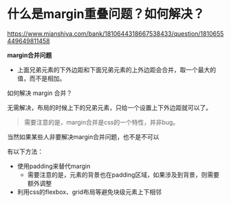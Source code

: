 # 什么是margin重叠问题？如何解决？

https://www.mianshiya.com/bank/1810644318667538433/question/1810655449649811458

**margin合并问题**

-   上面兄弟元素的下外边距和下面兄弟元素的上外边距会合并，取一个最大的值，而不是相加。

如何解决 margin  合并？

无需解决，布局的时候上下的兄弟元素，只给一个设置上下外边距就可以了。

>   需要注意的是，margin合并是css的一个特性，并非bug。

当然如果某些人非要解决margin合并问题，也不是不可以

有以下方法：

-   使用padding来替代margin
    -   需要注意的是，元素的背景也在padding区域，如果涉及到背景，则需要额外调整
-   利用css的flexbox、grid布局等避免块级元素上下相邻
